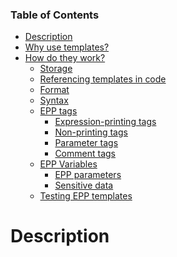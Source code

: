 <div class="tocoutline">

### Table of Contents

<div class="toc">

- [Description](#description)
- [Why use templates?](#why-use-templates)
- [How do they work?](#how-do-they-work)
  - [Storage](#storage)
  - [Referencing templates in code](#referencing-templates-in-code)
  - [Format](#format)
  - [Syntax](#syntax)
  - [EPP tags](#epp-tags)
    - [Expression-printing tags](#expression-printing-tags)
    - [Non-printing tags](#non-printing-tags)
    - [Parameter tags](#parameter-tags)
    - [Comment tags](#comment-tags)
  - [EPP Variables](#epp-variables)
    - [EPP parameters](#epp-parameters)
    - [Sensitive data](#sensitive-data)
  - [Testing EPP templates](#testing-epp-templates)

</div>

</div>

# Description<a href="#description" aria-hidden="true"></a>
